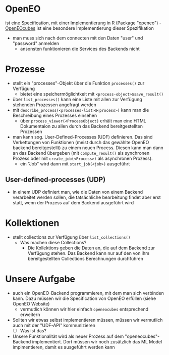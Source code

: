 # OpenEO

ist eine Specification, mit einer Implementierung in R (Package "openeo")
	- [OpenEOcubes](./openEOcubes.md) ist eine besondere Implementierung dieser Spezifikation
- man muss sich nach dem connecten mit den Daten "user" und "password" anmelden
	- ansonsten funktionieren die Services des Backends nicht
# Prozesse
- stellt ein "processes"-Objekt über die Funktion `processes()` zur Verfügung
	- bietet eine speichermöglichtkeit mit `<process-object>$save_result()` 
- über `list_processes()` kann eine Liste mit allen zur Verfügung stehenden Prozessen angefragt werden
- mit `describe_process(<processes-list>$<process>)` kann man die Beschreibung eines Prozesses einsehen
	- über `process_viewer(<ProcessObject)` erhält man eine HTML Dokumentaion zu allen durch das Backend bereitgestellten Prozessen
- man kann sog. User-Defined-Processes (UDF) definieren. Das sind Verkettungen von Funktionen (meist durch das gewählte OpenEO backend bereitgestellt) zu einem neuen Process. Diesen kann man dann an das Backend übergeben (mit `compute_result()` als synchronen Prozess oder mit `create_job(<Process>)` als asynchronen Prozess).
	- ein "Job" wird dann mit `start_job(<job>)` ausgeführt

## User-defined-processes (UDP)
- in einem UDP definiert man, wie die Daten von einem Backend verarbeitet werden sollen, die tatsächliche bearbeitung findet aber erst statt, wenn der Prozess auf dem Backend ausgeführt wird
# Kollektionen
- stellt collections zur Verfügung über `list_collections()` 
	-  Was machen diese Collections?
		- Die Kollektions geben die Daten an, die auf dem Backend zur Verfügung stehen. Das Backend kann nur auf den von ihm bereitgestellten Collections Berechnungen durchführen


# Unsere Aufgabe
- auch ein OpenEO-Backend programmieren, mit dem man sich verbinden kann. Dazu müssen wir die Specification von OpenEO erfüllen (siehe OpenEO Website)
	- vermutlich können wir hier einfach `openeocubes` entsprechend erweitern
- Sollten wir etwas selbst implementieren müssen, müssen wir vermutlich auch mit der "UDF-API" kommunizieren
	- [ ] Was ist das?
- Unsere Funktionalität wird als neuer Prozess auf dem "openeocubes"-Backend implementiert. Dort müssen wir noch zusätzlich das ML Model implmentieren, damit es ausgeführt werden kann
